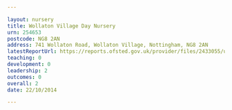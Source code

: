 ```yaml
---

layout: nursery
title: Wollaton Village Day Nursery
urn: 254653
postcode: NG8 2AN
address: 741 Wollaton Road, Wollaton Village, Nottingham, NG8 2AN
latestReportUrl: https://reports.ofsted.gov.uk/provider/files/2433055/urn/254653.pdf
teaching: 0
development: 0
leadership: 2
outcomes: 0
overall: 2
date: 22/10/2014

---
```

